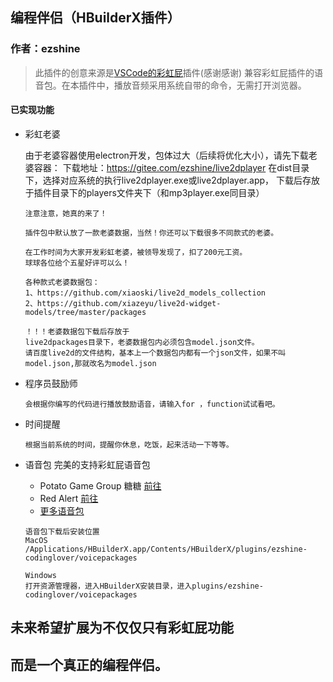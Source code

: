 ## 编程伴侣（HBuilderX插件）

### 作者：ezshine

> 此插件的创意来源是[VSCode的彩虹屁](https://github.com/SaekiRaku/vscode-rainbow-fart)插件(感谢感谢)
> 兼容彩虹屁插件的语音包。在本插件中，播放音频采用系统自带的命令，无需打开浏览器。

#### 已实现功能

- 彩虹老婆

  由于老婆容器使用electron开发，包体过大（后续将优化大小），请先下载老婆容器：
  下载地址：https://gitee.com/ezshine/live2dplayer
  在dist目录下，选择对应系统的执行live2dplayer.exe或live2dplayer.app，
  下载后存放于插件目录下的players文件夹下（和mp3player.exe同目录）
  
  ~~~~
  注意注意，她真的来了！
  
  插件包中默认放了一款老婆数据，当然！你还可以下载很多不同款式的老婆。
  
  在工作时间为大家开发彩虹老婆，被领导发现了，扣了200元工资。
  球球各位给个五星好评可以么！
  
  各种款式老婆数据包：
  1、https://github.com/xiaoski/live2d_models_collection
  2、https://github.com/xiazeyu/live2d-widget-models/tree/master/packages
  
  ！！！老婆数据包下载后存放于
  live2dpackages目录下，老婆数据包内必须包含model.json文件。
  请百度live2d的文件结构，基本上一个数据包内都有一个json文件，如果不叫model.json,那就改名为model.json
  ~~~~

- 程序员鼓励师

  ~~~~
  会根据你编写的代码进行播放鼓励语音，请输入for ，function试试看吧。
  ~~~~

- 时间提醒

  ~~~~
  根据当前系统的时间，提醒你休息，吃饭，起来活动一下等等。
  ~~~~

- 语音包
	完美的支持彩虹屁语音包
	- Potato Game Group 糖糖 [前往](https://github.com/heixiaobai/rainbow-fart-voice-pack)
	- Red Alert [前往](https://github.com/trotsky1997/RedAlert-Voice-Pack)
	- [更多语音包](https://github.com/topics/rainbow-fart)
  
	~~~~
	语音包下载后安装位置
	MacOS
	/Applications/HBuilderX.app/Contents/HBuilderX/plugins/ezshine-codinglover/voicepackages
  
	Windows
	打开资源管理器，进入HBuilderX安装目录，进入plugins/ezshine-codinglover/voicepackages
	~~~~

  
## 未来希望扩展为不仅仅只有彩虹屁功能
## 而是一个真正的编程伴侣。

